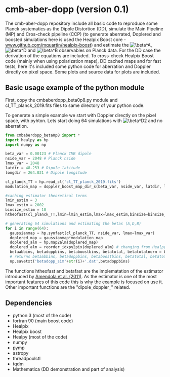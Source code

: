 # cmb-aber-dopp (version 0.1)

The cmb-aber-dopp repository include all basic code to reproduce some Planck systematics as the Dipole Distortion (DD), simulate the Main Pipeline (MP) and Cros-check pipeline (CCP) (to generate aberrated, Doplered and boosted simulations here is used the Healpix Boost core - www.github.com/mquartin/healpix-boost) and estimate the ![\beta^A
](https://render.githubusercontent.com/render/math?math=%5Ctextstyle+%5Cbeta%5EA%0A),![\beta^D
](https://render.githubusercontent.com/render/math?math=%5Ctextstyle+%5Cbeta%5ED%0A) and ![\beta^B
](https://render.githubusercontent.com/render/math?math=%5Ctextstyle+%5Cbeta%5EB%0A) observables on Planck data. For the DD case the derivation of the equations are included. To cross-check Healpix Boost code (mainly when using polarization maps), DD cached maps and for fast tests, here it's included some python code for aberration and Doppler directly on pixel space. Some plots and source data for plots are included.

## Basic usage example of the python module
First, copy the cmbaberdopp_beta0p8.py module and cl_TT_planck_2019.fits files to same directory of your python code.

To generate a simple example we start with Doppler directly on the pixel space, with pyhton. Lets start doing 64 simulations with ![\beta^D2
](https://render.githubusercontent.com/render/math?math=%5Ctextstyle+%5Cbeta%5ED=0.00123%0A) and no aberration.


```python
from cmbaberdopp_beta0p8 import *
import healpy as hp
import numpy as np

beta_var = 0.00123 # Planck CMB dipole
nside_var = 2048 # Planck nside
lmax_var = 2048
latdir = 48.253 # Dipole latitude
longdir = 264.021 # Dipole longitude

cl_planck_TT = hp.read_cl('cl_TT_planck_2019.fits')
modulation_map = doppler_boost_map_dir_s(beta_var, nside_var, latdir, longdir) # modulation map on pixel space

#caching estimator theoretical terms
lmin_estim = 3
lmax_estim = 2002
binsize_estim = 10
htheofast(cl_planck_TT,lmin=lmin_estim,lmax=lmax_estim,binsize=binsize_estim)

# generating 64 simulations and estimating the betas (A,D,B)
for i in range(64):
  gaussianmap = hp.synfast(cl_planck_TT, nside_var, lmax=lmax_var)
  doplered_map = gaussianmap*modulation_map
  doplered_alm = hp.map2alm(doplered_map)
  doplered_alm = reorder_idxpy2pix(doplered_alm) # changing from Healpy to Healpix fortran index order - betafast estimator only understand this ordering.
  betaabbins, betadoppbins, betaboostbins, betatotal, betatotalnorm = betafast(doplered_alm,lmin=lmin_estim,lmax=lmax_estim,binsize=binsize_estim,return_var=True) 
  # returns betaabbins, betadoppbins, betaboostbins, betatotal, betatotalnorm
  np.savetxt('betadopp_sim'+str(i)+'.dat',betadoppbins)

```

The functions htheofast and betafast are the implematation of the estimator introduced by [Amendola et al. (2011)](https://arxiv.org/abs/1008.1183). 
As the estimator is one of the most important features of this code this is why the example is focused on use it. Other important functions are the "dipole_doppler_" related. 

## Dependencies
* python 3 (most of the code)
* fortran 90 (main boost code)
* Healpix
* Healpix boost
* Healpy (most of the code)
* numpy
* pymp
* astropy
* threadpoolctl
* tqdm
* Mathematica (DD demonstration and part of analysis)
